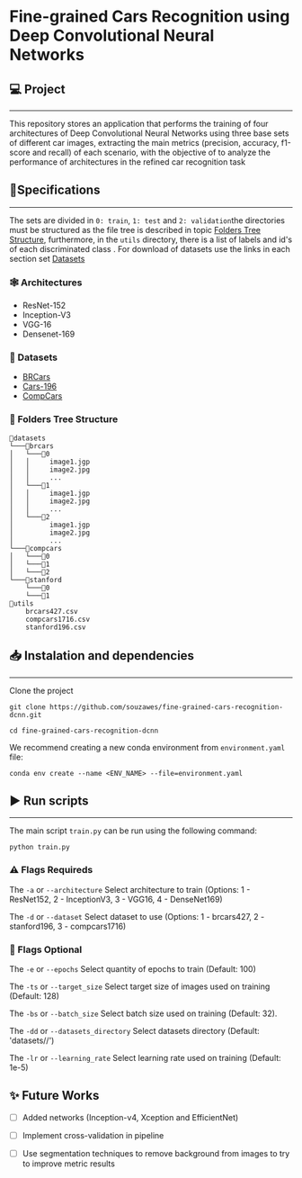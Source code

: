 # Fine-grained Cars Recognition using Deep Convolutional Neural Networks


## 💻 Project
___

This repository stores an application that performs the training of four architectures of Deep Convolutional Neural Networks using three base sets of different car images, extracting the main metrics (precision, accuracy, f1-score and recall) of each scenario, with the objective of to analyze the performance of architectures in the refined car recognition task

## 📝Specifications
___

The sets are divided in ``0: train``, ``1: test`` and ``2: validation``the directories must be structured as the file tree is described in topic [Folders Tree Structure](#📁-folders-tree-structure), furthermore, in the `utils` directory, there is a list of labels and id's of each discriminated class . For download of datasets use the links in each section set [Datasets](#🚗-datasets) 

### 🕸 Architectures

- ResNet-152
- Inception-V3
- VGG-16
- Densenet-169

### 🚗 Datasets

- [BRCars](https://github.com/danimtk/brcars-dataset)
- [Cars-196](http://ai.stanford.edu/~jkrause/cars/car_dataset.html)
- [CompCars](http://mmlab.ie.cuhk.edu.hk/datasets/comp_cars/)

### 📁 Folders Tree Structure 
```
📂datasets
└───📂brcars
│   └───📂0
│   │     image1.jgp
│   │     image2.jpg
│   │     ...
│   └───📂1
│   │     image1.jgp
│   │     image2.jpg
│   │     ...
│   └───📂2
│         image1.jgp
│         image2.jpg
│         ...
└───📂compcars
│   └───📂0
│   └───📂1
│   └───📂2
└───📂stanford
    └───📂0
    └───📂1
📂utils
    brcars427.csv
    compcars1716.csv
    stanford196.csv
```


## 📥 Instalation and dependencies
___

Clone the project

```
git clone https://github.com/souzawes/fine-grained-cars-recognition-dcnn.git
```

```
cd fine-grained-cars-recognition-dcnn
```

We recommend creating a new conda environment from ``environment.yaml`` file:

```
conda env create --name <ENV_NAME> --file=environment.yaml
```

## ▶ Run scripts
___

The main script ```train.py``` can be run using the following command:

```
python train.py
```

### ⚠️ Flags Requireds 

The ```-a``` or ```--architecture``` Select architecture to train (Options: 1 - ResNet152, 2 - InceptionV3, 3 - VGG16, 4 - DenseNet169)

The ```-d``` or ```--dataset``` Select dataset to use (Options: 1 - brcars427, 2 - stanford196, 3 - compcars1716)


### 🔵 Flags Optional

The ```-e``` or ```--epochs``` Select quantity of epochs to train (Default: 100)

The ```-ts``` or ```--target_size``` Select target size of images used on training (Default: 128)

The ```-bs``` or ```--batch_size``` Select batch size used on training (Default: 32).

The ```-dd``` or ```--datasets_directory``` Select datasets directory (Default: 'datasets//')

The ```-lr``` or ```--learning_rate``` Select learning rate used on training (Default: 1e-5)

## ✨ Future Works

- [ ] Added networks (Inception-v4, Xception and EfficientNet)
- [ ] Implement cross-validation in pipeline
- [ ] Use segmentation techniques to remove background from images to try to improve metric results

